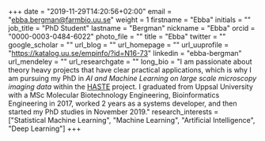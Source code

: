 +++
date = "2019-11-29T14:20:56+02:00"
email = "ebba.bergman@farmbio.uu.se"
weight = 1
firstname = "Ebba"
initials = ""
job_title = "PhD Student"
lastname = "Bergman"
nickname = "Ebba"
orcid = "0000-0003-0484-6022"
photo_file = ""
title = "Ebba"
twitter = ""
google_scholar = ""
url_blog = ""
url_homepage = ""
url_uuprofile = "https://katalog.uu.se/empinfo/?id=N16-73"
linkedin = "ebba-bergman"
url_mendeley = ""
url_researchgate = ""
long_bio = "I am passionate about theory heavy projects that have clear practical applications, which is why I am pursuing my PhD in *AI and Machine Learning on large scale microscopy imaging data* within the [HASTE](http://haste.research.it.uu.se/) project. I graduated from Uppsal University with a MSc Molecular Biotechnology Engineering, Bioinformatics Engineering in 2017, worked 2 years as a systems developer, and then started my PhD studies in November 2019."
research_interests = ["Statistical Machine Learning", "Machine Learning", "Artificial Intelligence", "Deep Learning"]
+++

